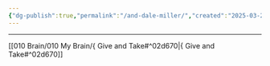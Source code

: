 ```yaml
---
{"dg-publish":true,"permalink":"/and-dale-miller/","created":"2025-03-21T00:16:19.731-04:00","updated":"2025-03-21T00:25:37.954-04:00"}
---
```


---

[[010 Brain/010 My Brain/{ Give and Take#^02d670\|{ Give and Take#^02d670]]